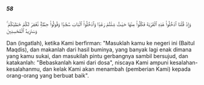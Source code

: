 ##### 58

<span class="ayah">وَإِذْ قُلْنَا ٱدْخُلُوا۟ هَٰذِهِ ٱلْقَرْيَةَ فَكُلُوا۟ مِنْهَا حَيْثُ شِئْتُمْ رَغَدًۭا وَٱدْخُلُوا۟ ٱلْبَابَ سُجَّدًۭا وَقُولُوا۟ حِطَّةٌۭ نَّغْفِرْ لَكُمْ خَطَٰيَٰكُمْ ۚ وَسَنَزِيدُ ٱلْمُحْسِنِينَ</span>

<span class="ayah_translation">Dan (ingatlah), ketika Kami berfirman: "Masuklah kamu ke negeri ini (Baitul Maqdis), dan makanlah dari hasil buminya, yang banyak lagi enak dimana yang kamu sukai, dan masukilah pintu gerbangnya sambil bersujud, dan katakanlah: "Bebaskanlah kami dari dosa", niscaya Kami ampuni kesalahan-kesalahanmu, dan kelak Kami akan menambah (pemberian Kami) kepada orang-orang yang berbuat baik".</span>
